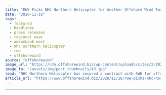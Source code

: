 ```yaml
---
title: "RWE Picks NHC Northern Helicopter for Another Offshore Wind Farm"
date: "2020-11-18"
tags: 
  - featured
  - headlines
  - press releases
  - regional news
  - amrumbank west
  - nhc northern helicopter
  - rwe
  - offshorewind
source: "offshorewind"
image_url: "https://cdn.offshorewind.biz/wp-content/uploads/sites/2/2020/11/18131543/RWE-Picks-NHC-Northern-Helicopter-for-Another-Offshore-Wind-Farm.jpg"
image_fp: "/assets/img/post_thumbnails/43.jpg"
lead: "NHC Northern Helicopter has secured a contract with RWE for offshore air rescue services"
article_url: "https://www.offshorewind.biz/2020/11/18/rwe-picks-nhc-northern-helicopter-for-another-offshore-wind-farm/"
---
```


---
